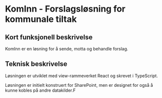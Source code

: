 # KomInn - Forslagsløsning for kommunale tiltak

## Kort funksjonell beskrivelse
KomInn er en løsning for å sende, motta og behandle forslag.

## Teknisk beskrivelse
Løsningen er utviklet med view-rammeverket React og skrevet i TypeScript. 

Løsningen er initielt konstruert for SharePoint, men er designet for også å kunne kobles på andre datakilder.F